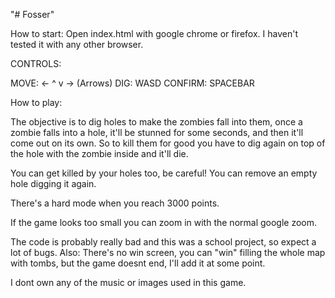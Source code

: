"# Fosser"

How to start: Open index.html with google chrome or firefox. I haven't tested it with any other browser.

CONTROLS:

MOVE: <- ^ v -> (Arrows)
DIG: WASD
CONFIRM: SPACEBAR

How to play:

The objective is to dig holes to make the zombies fall into them, 
once a zombie falls into a hole, it'll be stunned for some seconds, and then it'll come out on its own.
So to kill them for good you have to dig again on top of the hole with the zombie inside and it'll die.

You can get killed by your holes too, be careful! You can remove an empty hole digging it again. 

There's a hard mode when you reach 3000 points. 

If the game looks too small you can zoom in with the normal google zoom.

The code is probably really bad and this was a school project, so expect a lot of bugs.
Also: There's no win screen, you can "win" filling the whole map with tombs, but the game doesnt end,
I'll add it at some point.

I dont own any of the music or images used in this game.
